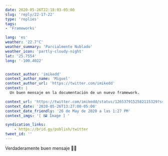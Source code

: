 ```yaml
---
date: 2020-05-26T22:18:03-05:00
slug: 'reply/22-17-22'
type: 'replies'
tags:
- 'Frameworks'

lang: 'es'
weather: '22.7°C'
weather_summary: 'Parcialmente Nublado'
weather_icon: 'partly-cloudy-night'
lat: '25.7554'
long: '-100.4022'


context_author: 'imikedd'
context_author_name: 'Miguel'
context_author_url: 'https://twitter.com/imikedd'
context: |
  Un buen mensaje en la documentación de un nuevo framework.‪

context_url: 'https://twitter.com/imikedd/status/1265379152582115329?s=12'
context_date: '2020-05-26T13:27:00-05:00'
context_date_friendly: '26 de May de 2020 a las 1:27 PM'
context_imgs: '[ 🖼 Image ] '

syndication_links:
    - https://brid.gy/publish/twitter
tweet_id: ''
---
```

Verdaderamente buen mensaje 🙌🏼 